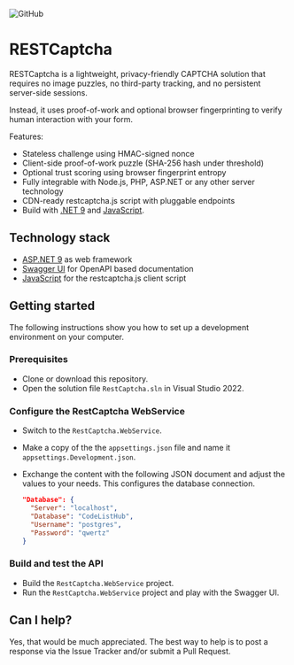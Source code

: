 ![GitHub](https://img.shields.io/github/license/openpotato/restcaptcha)

# RESTCaptcha

RESTCaptcha is a lightweight, privacy-friendly CAPTCHA solution that requires no image puzzles, no third-party tracking, and no persistent server-side sessions.

Instead, it uses proof-of-work and optional browser fingerprinting to verify human interaction with your form.

Features:

+ Stateless challenge using HMAC-signed nonce
+ Client-side proof-of-work puzzle (SHA-256 hash under threshold)
+ Optional trust scoring using browser fingerprint entropy
+ Fully integrable with Node.js, PHP, ASP.NET or any other server technology
+ CDN-ready restcaptcha.js script with pluggable endpoints
+ Build with [.NET 9](https://dotnet.microsoft.com/) and [JavaScript](https://developer.mozilla.org/docs/Web/JavaScript).

## Technology stack

+ [ASP.NET 9](https://dotnet.microsoft.com/apps/aspnet) as web framework
+ [Swagger UI](https://swagger.io/tools/swagger-ui/) for OpenAPI based documentation
+ [JavaScript](https://developer.mozilla.org/docs/Web/JavaScript) for the restcaptcha.js client script

## Getting started 

The following instructions show you how to set up a development environment on your computer.

### Prerequisites

+ Clone or download this repository.
+ Open the solution file `RestCaptcha.sln` in Visual Studio 2022.

### Configure the RestCaptcha WebService

+ Switch to the  `RestCaptcha.WebService`. 
+ Make a copy of the the `appsettings.json` file and name it `appsettings.Development.json`.
+ Exchange the content with the following JSON document and adjust the values to your needs. This configures the database connection.

    ``` json
    "Database": {
      "Server": "localhost",
      "Database": "CodeListHub",
      "Username": "postgres",
      "Password": "qwertz"
    }
    ```

### Build and test the API

+ Build the `RestCaptcha.WebService` project.
+ Run the `RestCaptcha.WebService` project and play with the Swagger UI.

## Can I help?

Yes, that would be much appreciated. The best way to help is to post a response via the Issue Tracker and/or submit a Pull Request.
